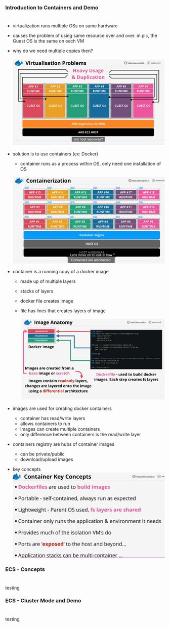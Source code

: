 ### Introduction to Containers and Demo

#

- virtualization runs multiple OSs on same hardware
- causes the problem of using same resource over and over. in pic, the Guest OS is the same on each VM
- why do we need multiple copies then?

  ![Alt text](img/virtualization.png 'problem of virtualization')

- solution is to use containers (ex: Docker)

  - container runs as a process within OS, only need one installation of OS

  ![Alt text](img/containerization.png 'difference with container')

- container is a running copy of a docker image

  - made up of multiple layers
  - stacks of layers
  - docker file creates image
  - file has lines that creates layers of image

    ![Alt text](img/dockerimage.png 'layers of docker image')

- images are used for creating docker containers
  - container has read/write layers
  - allows containers to run
  - images can create multiple containers
  - only difference between containers is the read/write layer
- containers registry are hubs of container images
  - can be private/public
  - download/upload images
- key concepts
  ![Alt text](img/containerkeyconcepts.png 'layers of docker image')

### ECS - Concepts

#

testing

### ECS - Cluster Mode and Demo

#

testing

